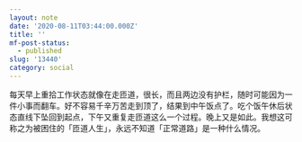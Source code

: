 ```yaml
---
layout: note
date: '2020-08-11T03:44:00.000Z'
title: ''
mf-post-status:
  - published
slug: '13440'
category: social
---
```

每天早上重拾工作状态就像在走匝道，很长，而且两边没有护栏，随时可能因为一件小事而翻车。好不容易千辛万苦走到顶了，结果到中午饭点了。吃个饭午休后状态直线下坠回到起点，下午又重复走匝道这么一个过程。晚上又是如此。我想这可称之为被困住的「匝道人生」，永远不知道「正常道路」是一种什么情况。
